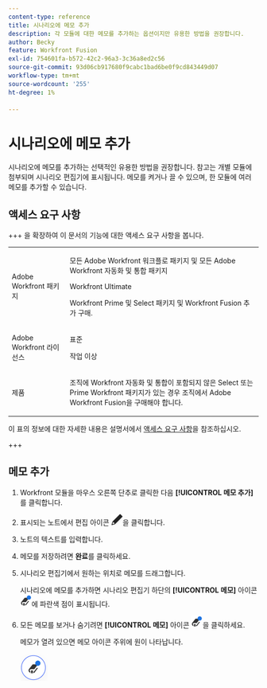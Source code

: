 ```yaml
---
content-type: reference
title: 시나리오에 메모 추가
description: 각 모듈에 대한 메모를 추가하는 옵션이지만 유용한 방법을 권장합니다.
author: Becky
feature: Workfront Fusion
exl-id: 754601fa-b572-42c2-96a3-3c36a8ed2c56
source-git-commit: 93d06cb917680f9cabc1bad6be0f9cd843449d07
workflow-type: tm+mt
source-wordcount: '255'
ht-degree: 1%

---
```


# 시나리오에 메모 추가

시나리오에 메모를 추가하는 선택적인 유용한 방법을 권장합니다. 참고는 개별 모듈에 첨부되며 시나리오 편집기에 표시됩니다. 메모를 켜거나 끌 수 있으며, 한 모듈에 여러 메모를 추가할 수 있습니다.

## 액세스 요구 사항

+++ 을 확장하여 이 문서의 기능에 대한 액세스 요구 사항을 봅니다.

<table style="table-layout:auto">
 <col> 
 <col> 
 <tbody> 
  <tr> 
   <td role="rowheader">Adobe Workfront 패키지</td> 
   <td> <p>모든 Adobe Workfront 워크플로 패키지 및 모든 Adobe Workfront 자동화 및 통합 패키지</p><p>Workfront Ultimate</p><p>Workfront Prime 및 Select 패키지 및 Workfront Fusion 추가 구매.</p> </td> 
  </tr> 
  <tr data-mc-conditions=""> 
   <td role="rowheader">Adobe Workfront 라이선스</td> 
   <td> <p>표준</p><p>작업 이상</p> </td> 
  </tr> 
  <tr> 
   <td role="rowheader">제품</td> 
   <td>
   <p>조직에 Workfront 자동화 및 통합이 포함되지 않은 Select 또는 Prime Workfront 패키지가 있는 경우 조직에서 Adobe Workfront Fusion을 구매해야 합니다.</li></ul>
   </td> 
  </tr>
 </tbody> 
</table>

이 표의 정보에 대한 자세한 내용은 설명서에서 [액세스 요구 사항](/help/workfront-fusion/references/licenses-and-roles/access-level-requirements-in-documentation.md)을 참조하십시오.

+++

## 메모 추가

1. Workfront 모듈을 마우스 오른쪽 단추로 클릭한 다음 **[!UICONTROL 메모 추가]**&#x200B;를 클릭합니다.
1. 표시되는 노트에서 편집 아이콘 ![편집 아이콘](assets/edit-note.png)을 클릭합니다.
1. 노트의 텍스트를 입력합니다.
1. 메모를 저장하려면 **완료**&#x200B;를 클릭하세요.
1. 시나리오 편집기에서 원하는 위치로 메모를 드래그합니다.

   시나리오에 메모를 추가하면 시나리오 편집기 하단의 **[!UICONTROL 메모]** 아이콘 ![메모 아이콘 ](assets/notes-icon-w-dot.png)에 파란색 점이 표시됩니다.

1. 모든 메모를 보거나 숨기려면 **[!UICONTROL 메모]** 아이콘 ![점이 있는 메모 아이콘](assets/notes-icon-w-dot.png)을 클릭하세요.

   메모가 열려 있으면 메모 아이콘 주위에 원이 나타납니다.

   ![원이 있는 메모 아이콘](assets/notes-icon-with-circle.png)
